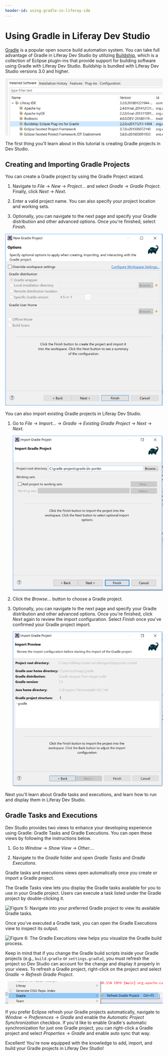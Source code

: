 ```yaml
---
header-id: using-gradle-in-liferay-ide
---
```


# Using Gradle in Liferay Dev Studio

[Gradle](http://gradle.org/) is a popular open source build automation system.
You can take full advantage of Gradle in Liferay Dev Studio by utilizing
[Buildship](https://projects.eclipse.org/releases/photon), which is a collection
of Eclipse plugin-ins that provide support for building software using Gradle
with Liferay Dev Studio. Buildship is bundled with Liferay Dev Studio versions
3.0 and higher.

![Figure 1: Navigate to *Help* &rarr; *Installation Details* to view plugins included in Dev Studio.](../../../images/buildship-in-liferayide.png)

The first thing you'll learn about in this tutorial is creating Gradle projects
in Dev Studio.

## Creating and Importing Gradle Projects

You can create a Gradle project by using the Gradle Project wizard.

1. Navigate to *File* &rarr; *New* &rarr; *Project...* and select *Gradle*
   &rarr; *Gradle Project*. Finally, click *Next* &rarr; *Next*.

2. Enter a valid project name. You can also specify your project location and
   working sets.

3. Optionally, you can navigate to the next page and specify your Gradle
   distribution and other advanced options. Once you're finished, select
   *Finish*.

![Figure 2: You can specify your Gradle distribution and advanced options such as home directories, JVM options, and program arguments.](../../../images/new-gradle-project.png)

You can also import existing Gradle projects in Liferay Dev Studio.

1. Go to *File* &rarr; *Import...* &rarr; *Gradle* &rarr; *Existing Gradle
    Project* &rarr; *Next* &rarr; *Next*.

    ![Figure 3: You can specify what Gradle project to import from the *Import Gradle Project* wizard.](../../../images/import-gradle-project.png)

2. Click the *Browse...* button to choose a Gradle project.

3. Optionally, you can navigate to the next page and specify your Gradle
   distribution and other advanced options. Once you're finished, click *Next*
   again to review the import configuration. Select *Finish* once you've
   confirmed your Gradle project import.

    ![Figure 4: You can preview your Gradle project's import information.](../../../images/import-configuration-overview.png)

Next you'll learn about Gradle tasks and executions, and learn how to run and
display them in Liferay Dev Studio.

## Gradle Tasks and Executions

Dev Studio provides two views to enhance your developing experience using
Gradle: Gradle Tasks and Gradle Executions. You can open these views by
following the instructions below.

1. Go to *Window* &rarr; *Show View* &rarr; *Other...*.

2. Navigate to the *Gradle* folder and open *Gradle Tasks* and *Gradle
   Executions*.

Gradle tasks and executions views open automatically once you create or import a
Gradle project.

The Gradle Tasks view lets you display the Gradle tasks available for you to use
in your Gradle project. Users can execute a task listed under the Gradle project
by double-clicking it.

![Figure 5: Navigate into your preferred Gradle project to view its available Gradle tasks.](../../../images/gradle-tasks.png)

Once you've executed a Gradle task, you can open the Gradle Executions view to
inspect its output.

![Figure 6: The Gradle Executions view helps you visualize the Gradle build process.](../../../images/gradle-executions.png)

Keep in mind that if you change the Gradle build scripts inside your Gradle
projects (e.g., `build.gradle` or `settings.gradle`), you must refresh the
project so Dev Studio can account for the change and display it properly in
your views. To refresh a Gradle project, right-click on the project and select
*Gradle* &rarr; *Refresh Gradle Project*.

![Figure 7: Make sure to always refresh your Gradle project in Liferay Dev Studio after build script edits.](../../../images/refresh-gradle-project.png)

If you prefer Eclipse refresh your Gradle projects automatically, navigate to 
*Window* &rarr; *Preferences* &rarr; *Gradle* and enable the *Automatic Project
Synchronization* checkbox. If you'd like to enable Gradle's automatic
synchronization for just one Gradle project, you can right-click a Gradle
project and select *Properties* &rarr; *Gradle* and enable auto sync that way.

Excellent! You're now equipped with the knowledge to add, import, and build your
Gradle projects in Liferay Dev Studio!
